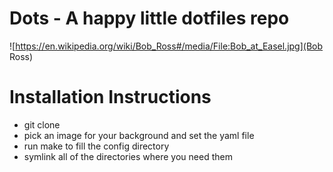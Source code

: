 Dots - A happy little dotfiles repo
===================================
![https://en.wikipedia.org/wiki/Bob_Ross#/media/File:Bob_at_Easel.jpg](Bob Ross)


Installation Instructions
=========================
- git clone
- pick an image for your background and set the yaml file
- run make to fill the config directory
- symlink all of the directories where you need them
